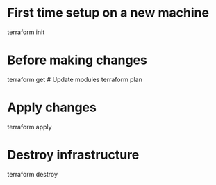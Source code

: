 # First time setup on a new machine
terraform init

# Before making changes
terraform get  # Update modules
terraform plan

# Apply changes
terraform apply

# Destroy infrastructure
terraform destroy